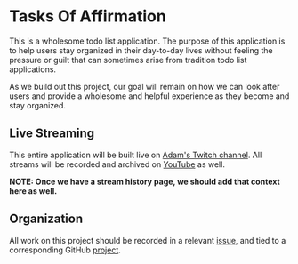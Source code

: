 # Tasks Of Affirmation

This is a wholesome todo list application. The purpose of this application is to help users
stay organized in their day-to-day lives without feeling the pressure or guilt that can sometimes
arise from tradition todo list applications.

As we build out this project, our goal will remain on how we can look after users and provide a wholesome
and helpful experience as they become and stay organized. 

## Live Streaming

This entire application will be built live on [Adam's Twitch channel](https://twitch.tv/adammc331).
All streams will be recorded and archived on [YouTube](https://youtube.com/AdamMcNeilly) as well.

**NOTE: Once we have a stream history page, we should add that context here as well.**

## Organization

All work on this project should be recorded in a relevant [issue](https://github.com/AdamMc331/TOA/issues),
and tied to a corresponding GitHub [project](https://github.com/AdamMc331/TOA/projects).